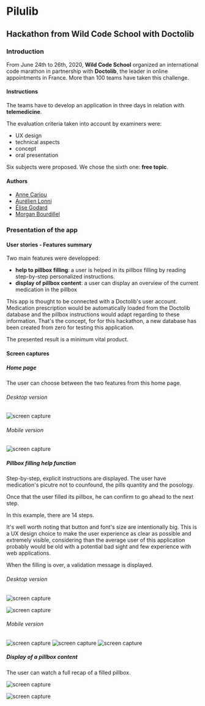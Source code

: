 # Pilulib

## Hackathon from Wild Code School with Doctolib

### Introduction

From June 24th to 26th, 2020, **Wild Code School** organized an international code marathon in partnership with **Doctolib**, the leader in online appointments in France. More than 100 teams have taken this challenge.

#### Instructions

The teams have to develop an application in three days in relation with **telemedicine**.

The evaluation criteria taken into account by examiners were:
- UX design
- technical aspects
- concept
- oral presentation

Six subjects were proposed. We chose the sixth one: **free topic**.


#### Authors

- [Anne Cariou](https://github.com/AnnCa44)
- [Aurélien Lonni](https://github.com/0reldev)
- [Élise Godard](https://github.com/elisego)
- [Morgan Bourdillel](https://github.com/ganout)


### Presentation of the app

#### User stories - Features summary

Two main features were developped:
- **help to pillbox filling**: a user is helped in its pillbox filling by reading step-by-step personalized instructions. 
- **display of pillbox content**: a user can display an overview of the current medication in the pillbox

This app is thought to be connected with a Doctolib's user account. Medication prescription would be automatically loaded from the Doctolib database
and the pillbox instructions would adapt regarding to these information. That's the concept, for for this hackathon, a new database has been created
from zero for testing this application.

The presented result is a minimum vital product.

#### Screen captures

##### Home page

The user can choose between the two features from this home page.

###### Desktop version

![screen capture](https://github.com/0reldev/hackathon-doctolib/blob/dev/sc/screen-capture-desktop-1.png)

###### Mobile version

![screen capture](https://github.com/0reldev/hackathon-doctolib/blob/dev/sc/screen-capture-mobile-1.png)


##### Pillbox filling help function

Step-by-step, explicit instructions are displayed. The user have medication's picutre not to counfound, the pills quantity and the posology.

Once that the user filled its pillbox, he can confirm to go ahead to the next step. 

In this example, there are 14 steps.

It's well worth noting that button  and font's size are intentionally big. This is a UX design choice to make the user experience as clear as possible and extremely visible, considering than the average user of this application probably would be old with a potential bad sight and few experience with web applications.

When the filling is over, a validation message is displayed.

###### Desktop version

![screen capture](https://github.com/0reldev/hackathon-doctolib/blob/dev/sc/screen-capture-desktop-2.png)

![screen capture](https://github.com/0reldev/hackathon-doctolib/blob/dev/sc/screen-capture-desktop-3.png)

###### Mobile version

![screen capture](https://github.com/0reldev/hackathon-doctolib/blob/dev/sc/screen-capture-mobile-2.png)
![screen capture](https://github.com/0reldev/hackathon-doctolib/blob/dev/sc/screen-capture-mobile-3.png)
![screen capture](https://github.com/0reldev/hackathon-doctolib/blob/dev/sc/screen-capture-mobile-4.png)


##### Display of a pillbox content

The user can watch a full recap of a filled pillbox. 

![screen capture](https://github.com/0reldev/hackathon-doctolib/blob/dev/sc/screen-capture-desktop-4.png)

![screen capture](https://github.com/0reldev/hackathon-doctolib/blob/dev/sc/screen-capture-desktop-5.png)
